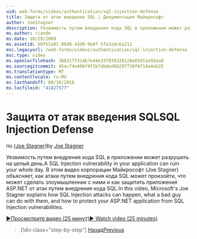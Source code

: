 ```yaml
---
uid: web-forms/videos/authentication/sql-injection-defense
title: Защита от атак введения SQL | Документация Майкрософт
author: JoeStagner
description: Уязвимость путем внедрения кода SQL в приложении может разрушить на целый день. В этом видеоролике корпорации Майкрософт (Joe Stagner) объясняет, как атаки путем внедрения кода SQL может happ...
ms.author: riande
ms.date: 10/29/2009
ms.assetid: b9fb1e01-06d9-43d9-9e8f-5fa1e4c6a211
msc.legacyurl: /web-forms/videos/authentication/sql-injection-defense
msc.type: video
ms.openlocfilehash: 388217f314b7e44e33f830328120e85d11e92ea0
ms.sourcegitcommit: 45ac74e400f9f2b7dbded66297730f6f14a4eb25
ms.translationtype: MT
ms.contentlocale: ru-RU
ms.lasthandoff: 08/16/2018
ms.locfileid: "41827577"
---
```

<a name="sql-injection-defense"></a><span data-ttu-id="c8806-104">Защита от атак введения SQL</span><span class="sxs-lookup"><span data-stu-id="c8806-104">SQL Injection Defense</span></span>
====================
<span data-ttu-id="c8806-105">по [(Joe Stagner)](https://github.com/JoeStagner)</span><span class="sxs-lookup"><span data-stu-id="c8806-105">by [Joe Stagner](https://github.com/JoeStagner)</span></span>

<span data-ttu-id="c8806-106">Уязвимость путем внедрения кода SQL в приложении может разрушить на целый день.</span><span class="sxs-lookup"><span data-stu-id="c8806-106">A SQL Injection vulnerability in your application can ruin your whole day.</span></span> <span data-ttu-id="c8806-107">В этом видео корпорации Майкрософт (Joe Stagner) объясняет, как атаки путем внедрения кода SQL может произойти, что может сделать злоумышленник с ними и как защитить приложения ASP.NET от атак путем внедрения кода SQL.</span><span class="sxs-lookup"><span data-stu-id="c8806-107">In this video, Microsoft's Joe Stagner explains how SQL Injection attacks can happen, what a bad guy can do with them, and how to protect your ASP.NET application from SQL Injection vulnerabilities.</span></span>

[<span data-ttu-id="c8806-108">&#9654;Просмотрите видео (25 минут)</span><span class="sxs-lookup"><span data-stu-id="c8806-108">&#9654; Watch video (25 minutes)</span></span>](https://channel9.msdn.com/Blogs/ASP-NET-Site-Videos/sql-injection-defense)

> [!div class="step-by-step"]
> [<span data-ttu-id="c8806-109">Назад</span><span class="sxs-lookup"><span data-stu-id="c8806-109">Previous</span></span>](creating-inactive-users.md)
